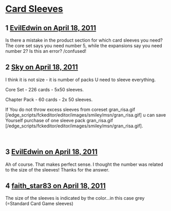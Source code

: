 # [Card Sleeves](https://community.fantasyflightgames.com/topic/45373-card-sleeves/)

## 1 [EvilEdwin on April 18, 2011](https://community.fantasyflightgames.com/topic/45373-card-sleeves/?do=findComment&comment=455092)

Is there a mistake in the product section for which card sleeves you need? The core set says you need number 5, while the expansions say you need number 2? Is this an error? /confused!

## 2 [Sky on April 18, 2011](https://community.fantasyflightgames.com/topic/45373-card-sleeves/?do=findComment&comment=455094)

I think it is not size - it is number of packs U need to sleeve everything.

Core Set - 226 cards - 5x50 sleeves.

Chapter Pack - 60 cards - 2x 50 sleeves.

If You do not throw excess sleeves from coreset gran_risa.gif [/edge_scripts/fckeditor/editor/images/smiley/msn/gran_risa.gif] u can save Yourself purchase of one sleeve pack gran_risa.gif [/edge_scripts/fckeditor/editor/images/smiley/msn/gran_risa.gif].

 

## 3 [EvilEdwin on April 18, 2011](https://community.fantasyflightgames.com/topic/45373-card-sleeves/?do=findComment&comment=455117)

Ah of course. That makes perfect sense. I thought the number was related to the size of the sleeves! Thanks for the answer.

## 4 [faith_star83 on April 18, 2011](https://community.fantasyflightgames.com/topic/45373-card-sleeves/?do=findComment&comment=455119)

The size of the sleeves is indicated by the color...in this case grey (=Standard Card Game sleeves)

